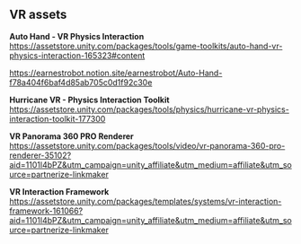 ## VR assets


**Auto Hand - VR Physics Interaction** \
https://assetstore.unity.com/packages/tools/game-toolkits/auto-hand-vr-physics-interaction-165323#content

https://earnestrobot.notion.site/earnestrobot/Auto-Hand-f78a404f6baf4d85ab705c0d1f92c30e


**Hurricane VR - Physics Interaction Toolkit** \
https://assetstore.unity.com/packages/tools/physics/hurricane-vr-physics-interaction-toolkit-177300


**VR Panorama 360 PRO Renderer** \
https://assetstore.unity.com/packages/tools/video/vr-panorama-360-pro-renderer-35102?aid=1101l4bPZ&utm_campaign=unity_affiliate&utm_medium=affiliate&utm_source=partnerize-linkmaker

**VR Interaction Framework** \
https://assetstore.unity.com/packages/templates/systems/vr-interaction-framework-161066?aid=1101l4bPZ&utm_campaign=unity_affiliate&utm_medium=affiliate&utm_source=partnerize-linkmaker
